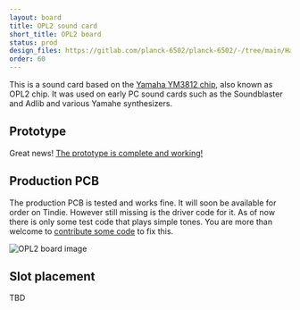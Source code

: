 ```yaml
---
layout: board
title: OPL2 sound card
short_title: OPL2 board
status: prod
design_files: https://gitlab.com/planck-6502/planck-6502/-/tree/main/Hardware/opl2_board
order: 60
---
```


This is a sound card based on the [Yamaha YM3812 chip](https://en.wikipedia.org/wiki/Yamaha_YM3812), also known as OPL2 chip. It was used on early PC sound cards such as the Soundblaster and Adlib and various Yamahe synthesizers.

## Prototype

Great news! [The prototype is complete and working!](/news/2021/06/26/opl2-sound-card/)

## Production PCB

The production PCB is tested and works fine. It will soon be available for order on Tindie. However still missing is the driver code for it. As of now there is only some test code that plays simple tones. You are more than welcome to [contribute some code](https://gitlab.com/planck-6502/planck-6502/-/tree/main/Software/drivers) to fix this.

![OPL2 board image](/img/opl2-board.jpg)

## Slot placement

TBD

